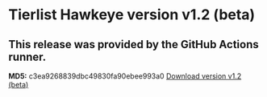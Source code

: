# Tierlist Hawkeye version v1.2 (beta)

## This release was provided by the GitHub Actions runner.

**MD5:** c3ea9268839dbc49830fa90ebee993a0
[Download version v1.2 (beta)](https://nightly.link/jjno232/TierlistHawkeye/workflows/build/main/build.zip)
